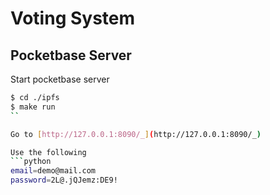 # Voting System

## Pocketbase Server

Start pocketbase server
```bash
$ cd ./ipfs
$ make run
``

Go to [http://127.0.0.1:8090/_](http://127.0.0.1:8090/_)

Use the following
```python
email=demo@mail.com
password=2L@.jQJemz:DE9!
```


